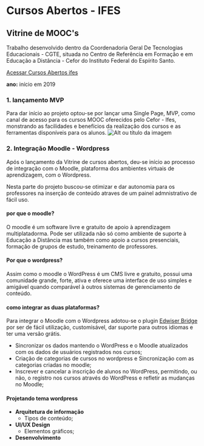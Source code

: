 # Cursos Abertos - IFES
## Vitrine de MOOC's
Trabalho desenvolvido dentro da Coordenadoria Geral De Tecnologias Educacionais - CGTE, situada no Centro de Referência em Formação e em Educação a Distância - Cefor do Instituto Federal do Espírito Santo.

[Acessar Cursos Abertos ifes](http://mooc.cefor.ifes.edu.br)

**ano:** início em 2019

### **1. lançamento MVP**

Para dar início ao projeto optou-se por lançar uma Single Page, MVP, como canal de acesso para os cursos MOOC oferecidos pelo Cefor - Ifes, monstrando as facilidades e benefícios da realização dos cursos e as ferramentas disponíveis para os alunos.
![Alt ou título da imagem](/vitrine.png)

### **2. Integração Moodle - Wordpress**

Após o lançamento da Vitrine de cursos abertos, deu-se início ao processo de integração com o Moodle, plataforma dos ambientes virtuais de aprendizagem, com o Wordpress.

Nesta parte do projeto buscou-se otimizar e dar autonomia para os professores na inserção de conteúdo atraves de um painel admnistrativo de fácil uso.

#### por que o moodle?

O moodle é um software livre e gratuito de apoio à aprendizagem multiplatadorma. Pode ser utilizada não só como ambiente de suporte à Educação a Distância mas também como apoio a cursos presenciais, formação de grupos de estudo, treinamento de professores.

#### Por que o wordpress?

Assim como o moodle o WordPress é um CMS livre e gratuito, possui uma comunidade grande, forte, ativa e oferece uma interface de uso simples e amigável quando comparável à outros sistemas de gerenciamento de conteúdo.

#### como integrar as duas plataformas?

Para integrar o Moodle com o Wordpress adotou-se o plugin [Edwiser Bridge](https://edwiser.org/bridge/) por ser de fácil utilização, customisável, dar suporte para outros idiomas e ter uma versão grátis.

- Sincronizar os dados mantendo o WordPress e o Moodle atualizados com os dados de usuários registrados nos cursos;
- Criação de categorias de cursos no wordpress e Sincronização com as categorias criadas no moodle;
- Inscrever e cancelar a inscrição de alunos no WordPress, permitindo, ou não, o registro nos cursos através do WordPress e refletir as mudanças no Moodle;

#### Projetando tema wordpress
- **Arquitetura de informação**
	- Tipos de conteúdo;
- **UI/UX Design**
	- Elementos gráficos;
- **Desenvolvimento**



